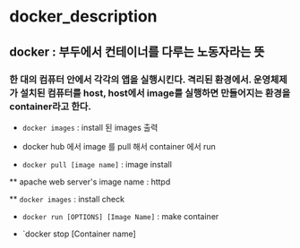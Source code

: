 # docker_description

## docker : 부두에서 컨테이너를 다루는 노동자라는 뜻

### 한 대의 컴퓨터 안에서 각각의 앱을 실행시킨다. 격리된 환경에서. 운영체제가 설치된 컴퓨터를 host, host에서 image를 실행하면 만들어지는 환경을 container라고 한다.

* `docker images` : install 된 images 출력

* docker hub 에서 image 를 pull 해서 container 에서 run

* `docker pull [image name]` : image install

** apache web server's image name : httpd

** `docker images` : install check

* `docker run [OPTIONS] [Image Name]` : make container

* `docker stop [Container name]
